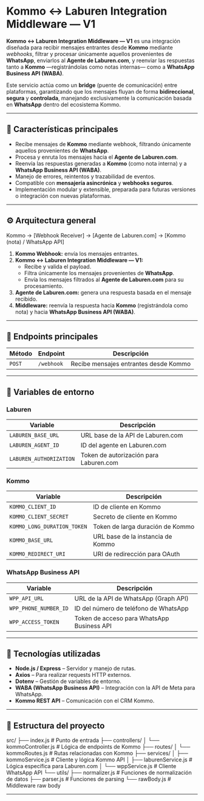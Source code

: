 # Kommo ↔ Laburen Integration Middleware — V1

**Kommo ↔ Laburen Integration Middleware — V1** es una integración diseñada para recibir mensajes entrantes desde **Kommo** mediante *webhooks*, filtrar y procesar únicamente aquellos provenientes de **WhatsApp**, enviarlos al **Agente de Laburen.com**, y reenviar las respuestas tanto a **Kommo** —registrándolas como notas internas— como a **WhatsApp Business API (WABA)**.  

Este servicio actúa como un **bridge** (puente de comunicación) entre plataformas, garantizando que los mensajes fluyan de forma **bidireccional**, **segura** y **controlada**, manejando exclusivamente la comunicación basada en **WhatsApp** dentro del ecosistema Kommo.

---

## 🚀 Características principales

- Recibe mensajes de **Kommo** mediante webhook, filtrando únicamente aquellos provenientes de **WhatsApp**.
- Procesa y enruta los mensajes hacia el **Agente de Laburen.com**.
- Reenvía las respuestas generadas a **Kommo** (como nota interna) y a **WhatsApp Business API (WABA)**.
- Manejo de errores, reintentos y trazabilidad de eventos.
- Compatible con **mensajería asincrónica** y **webhooks seguros**.
- Implementación modular y extensible, preparada para futuras versiones o integración con nuevas plataformas.

---

## ⚙️ Arquitectura general

Kommo → [Webhook Receiver] → [Agente de Laburen.com] → [Kommo (nota) / WhatsApp API]

1. **Kommo Webhook:** envía los mensajes entrantes.
2. **Kommo ↔ Laburen Integration Middleware — V1:**
   - Recibe y valida el payload.
   - Filtra únicamente los mensajes provenientes de **WhatsApp**.
   - Envía los mensajes filtrados al **Agente de Laburen.com** para su procesamiento.
3. **Agente de Laburen.com:** genera una respuesta basada en el mensaje recibido.
4. **Middleware:** reenvía la respuesta hacia **Kommo** (registrándola como nota) y hacia **WhatsApp Business API (WABA)**.

---

## 🧩 Endpoints principales

| Método | Endpoint   | Descripción                           |
| ------ | ---------- | ------------------------------------- |
| `POST` | `/webhook` | Recibe mensajes entrantes desde Kommo |

---

## 🔐 Variables de entorno

### Laburen
| Variable                | Descripción                            |
| ----------------------- | -------------------------------------- |
| `LABUREN_BASE_URL`      | URL base de la API de Laburen.com      |
| `LABUREN_AGENT_ID`      | ID del agente en Laburen.com           |
| `LABUREN_AUTHORIZATION` | Token de autorización para Laburen.com |

### Kommo
| Variable                    | Descripción                       |
| --------------------------- | --------------------------------- |
| `KOMMO_CLIENT_ID`           | ID de cliente en Kommo            |
| `KOMMO_CLIENT_SECRET`       | Secreto de cliente en Kommo       |
| `KOMMO_LONG_DURATION_TOKEN` | Token de larga duración de Kommo  |
| `KOMMO_BASE_URL`            | URL base de la instancia de Kommo |
| `KOMMO_REDIRECT_URI`        | URI de redirección para OAuth     |

### WhatsApp Business API
| Variable              | Descripción                                |
| --------------------- | ------------------------------------------ |
| `WPP_API_URL`         | URL de la API de WhatsApp (Graph API)      |
| `WPP_PHONE_NUMBER_ID` | ID del número de teléfono de WhatsApp      |
| `WPP_ACCESS_TOKEN`    | Token de acceso para WhatsApp Business API |

---

## 🧰 Tecnologías utilizadas

- **Node.js / Express** – Servidor y manejo de rutas.
- **Axios** – Para realizar requests HTTP externos.
- **Dotenv** – Gestión de variables de entorno.
- **WABA (WhatsApp Business API)** – Integración con la API de Meta para WhatsApp.
- **Kommo REST API** – Comunicación con el CRM Kommo.

---

## 🧩 Estructura del proyecto

src/
├── index.js # Punto de entrada
├── controllers/
│ └── kommoController.js # Lógica de endpoints de Kommo
├── routes/
│ └── kommoRoutes.js # Rutas relacionadas con Kommo
├── services/
│ ├── kommoService.js # Cliente y lógica Kommo API
│ ├── laburenService.js # Lógica específica para Laburen.com
│ └── wppService.js # Cliente WhatsApp API
└── utils/
├── normalizer.js # Funciones de normalización de datos
├── parser.js # Funciones de parsing
└── rawBody.js # Middleware raw body

---